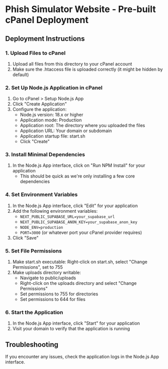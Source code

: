 # Phish Simulator Website - Pre-built cPanel Deployment

## Deployment Instructions

### 1. Upload Files to cPanel

1. Upload all files from this directory to your cPanel account
2. Make sure the .htaccess file is uploaded correctly (it might be hidden by default)

### 2. Set Up Node.js Application in cPanel

1. Go to cPanel > Setup Node.js App
2. Click "Create Application"
3. Configure the application:
   - Node.js version: 18.x or higher
   - Application mode: Production
   - Application root: The directory where you uploaded the files
   - Application URL: Your domain or subdomain
   - Application startup file: start.sh
   - Click "Create"

### 3. Install Minimal Dependencies

1. In the Node.js App interface, click on "Run NPM Install" for your application
   - This should be quick as we're only installing a few core dependencies

### 4. Set Environment Variables

1. In the Node.js App interface, click "Edit" for your application
2. Add the following environment variables:
   - `NEXT_PUBLIC_SUPABASE_URL=your_supabase_url`
   - `NEXT_PUBLIC_SUPABASE_ANON_KEY=your_supabase_anon_key`
   - `NODE_ENV=production`
   - `PORT=3000` (or whatever port your cPanel provider requires)
3. Click "Save"

### 5. Set File Permissions

1. Make start.sh executable: Right-click on start.sh, select "Change Permissions", set to 755
2. Make uploads directory writable:
   - Navigate to public/uploads
   - Right-click on the uploads directory and select "Change Permissions"
   - Set permissions to 755 for directories
   - Set permissions to 644 for files

### 6. Start the Application

1. In the Node.js App interface, click "Start" for your application
2. Visit your domain to verify that the application is running

## Troubleshooting

If you encounter any issues, check the application logs in the Node.js App interface.
